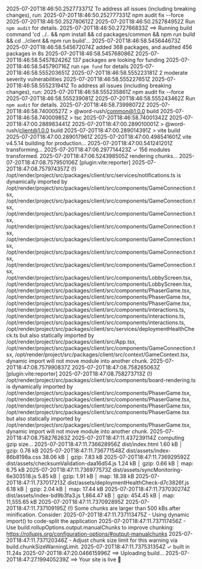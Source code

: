 2025-07-20T18:46:50.252773371Z To address all issues (including breaking changes), run:
2025-07-20T18:46:50.252777331Z   npm audit fix --force
2025-07-20T18:46:50.252780612Z 
2025-07-20T18:46:50.252784952Z Run `npm audit` for details.
2025-07-20T18:46:50.272766833Z ==> Running build command 'cd ../.. && npm install && cd packages/common && npm run build && cd ../client && npm run build'...
2025-07-20T18:46:58.545644673Z 
2025-07-20T18:46:58.545672074Z added 368 packages, and audited 456 packages in 8s
2025-07-20T18:46:58.545768086Z 
2025-07-20T18:46:58.545782426Z 137 packages are looking for funding
2025-07-20T18:46:58.545790716Z   run `npm fund` for details
2025-07-20T18:46:58.555203651Z 
2025-07-20T18:46:58.555223181Z 2 moderate severity vulnerabilities
2025-07-20T18:46:58.555227651Z 
2025-07-20T18:46:58.555231941Z To address all issues (including breaking changes), run:
2025-07-20T18:46:58.555235861Z   npm audit fix --force
2025-07-20T18:46:58.555239081Z 
2025-07-20T18:46:58.555243462Z Run `npm audit` for details.
2025-07-20T18:46:58.73998072Z 
2025-07-20T18:46:58.74000527Z > @word-rush/common@1.0.0 build
2025-07-20T18:46:58.74000985Z > tsc
2025-07-20T18:46:58.74001342Z 
2025-07-20T18:47:00.288983441Z 
2025-07-20T18:47:00.289010001Z > @word-rush/client@1.0.0 build
2025-07-20T18:47:00.289014391Z > vite build
2025-07-20T18:47:00.289017961Z 
2025-07-20T18:47:00.498541601Z vite v4.5.14 building for production...
2025-07-20T18:47:00.541241201Z transforming...
2025-07-20T18:47:06.297714423Z ✓ 156 modules transformed.
2025-07-20T18:47:06.524398505Z rendering chunks...
2025-07-20T18:47:08.757950106Z [plugin:vite:reporter] 
2025-07-20T18:47:08.757974357Z (!) /opt/render/project/src/packages/client/src/services/notifications.ts is dynamically imported by /opt/render/project/src/packages/client/src/components/GameConnection.tsx, /opt/render/project/src/packages/client/src/components/GameConnection.tsx, /opt/render/project/src/packages/client/src/components/GameConnection.tsx, /opt/render/project/src/packages/client/src/components/GameConnection.tsx, /opt/render/project/src/packages/client/src/components/GameConnection.tsx, /opt/render/project/src/packages/client/src/components/GameConnection.tsx, /opt/render/project/src/packages/client/src/components/GameConnection.tsx, /opt/render/project/src/packages/client/src/components/LobbyScreen.tsx, /opt/render/project/src/packages/client/src/components/LobbyScreen.tsx, /opt/render/project/src/packages/client/src/components/PhaserGame.tsx, /opt/render/project/src/packages/client/src/components/PhaserGame.tsx, /opt/render/project/src/packages/client/src/components/PhaserGame.tsx, /opt/render/project/src/packages/client/src/components/interactions.ts, /opt/render/project/src/packages/client/src/components/interactions.ts, /opt/render/project/src/packages/client/src/components/interactions.ts, /opt/render/project/src/packages/client/src/services/deploymentHealthCheck.ts but also statically imported by /opt/render/project/src/packages/client/src/App.tsx, /opt/render/project/src/packages/client/src/components/GameConnection.tsx, /opt/render/project/src/packages/client/src/context/GameContext.tsx, dynamic import will not move module into another chunk.
2025-07-20T18:47:08.757990837Z 
2025-07-20T18:47:08.758265063Z [plugin:vite:reporter] 
2025-07-20T18:47:08.758273713Z (!) /opt/render/project/src/packages/client/src/components/board-rendering.ts is dynamically imported by /opt/render/project/src/packages/client/src/components/PhaserGame.tsx, /opt/render/project/src/packages/client/src/components/PhaserGame.tsx, /opt/render/project/src/packages/client/src/components/PhaserGame.tsx, /opt/render/project/src/packages/client/src/components/PhaserGame.tsx but also statically imported by /opt/render/project/src/packages/client/src/components/PhaserGame.tsx, dynamic import will not move module into another chunk.
2025-07-20T18:47:08.758276263Z 
2025-07-20T18:47:11.437239114Z computing gzip size...
2025-07-20T18:47:11.736628956Z dist/index.html                                    1.60 kB │ gzip:   0.76 kB
2025-07-20T18:47:11.736771548Z dist/assets/index-86b8198a.css                    38.06 kB │ gzip:   7.83 kB
2025-07-20T18:47:11.736929592Z dist/assets/checksumValidation-daa16d54.js         1.24 kB │ gzip:   0.66 kB │ map:      6.75 kB
2025-07-20T18:47:11.736977573Z dist/assets/syncMonitoring-6e303518.js             5.85 kB │ gzip:   1.91 kB │ map:     18.38 kB
2025-07-20T18:47:11.737017213Z dist/assets/deploymentHealthCheck-d7c3826f.js      6.18 kB │ gzip:   2.04 kB │ map:     17.44 kB
2025-07-20T18:47:11.737030274Z dist/assets/index-bd9b3fa3.js                  1,864.47 kB │ gzip: 454.45 kB │ map: 11,555.65 kB
2025-07-20T18:47:11.737092895Z 
2025-07-20T18:47:11.737109195Z (!) Some chunks are larger than 500 kBs after minification. Consider:
2025-07-20T18:47:11.737113475Z - Using dynamic import() to code-split the application
2025-07-20T18:47:11.737117456Z - Use build.rollupOptions.output.manualChunks to improve chunking: https://rollupjs.org/configuration-options/#output-manualchunks
2025-07-20T18:47:11.737120346Z - Adjust chunk size limit for this warning via build.chunkSizeWarningLimit.
2025-07-20T18:47:11.737531354Z ✓ built in 11.24s
2025-07-20T18:47:20.046615996Z ==> Uploading build...
2025-07-20T18:47:27.199405239Z ==> Your site is live 🎉